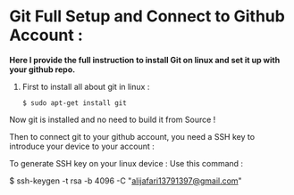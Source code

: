 # Git Full Setup and Connect to Github Account : 
**Here I provide the full instruction to install Git on linux and set it up with your github repo.**

1) First to install all about git in linux :

	`$ sudo apt-get install git`

Now git is installed and no need to build it from Source !

Then to connect git to your github account, 
you need a SSH key to introduce your device to your account : 

To generate SSH key on your linux device : 
Use this command : 

$ ssh-keygen -t rsa -b 4096 -C "alijafari13791397@gmail.com"
